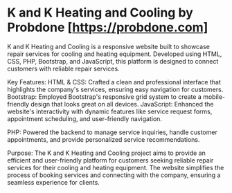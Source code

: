 # K and K Heating and Cooling by Probdone [https://probdone.com]
K and K Heating and Cooling is a responsive website built to showcase repair services for cooling and heating equipment. Developed using HTML, CSS, PHP, Bootstrap, and JavaScript, this platform is designed to connect customers with reliable repair services.

Key Features:
HTML & CSS: Crafted a clean and professional interface that highlights the company's services, ensuring easy navigation for customers.
Bootstrap: Employed Bootstrap's responsive grid system to create a mobile-friendly design that looks great on all devices.
JavaScript: Enhanced the website's interactivity
with dynamic features like service request forms, appointment scheduling, and user-friendly navigation.

PHP: Powered the backend to manage service inquiries, handle customer appointments, and provide personalized service recommendations.

Purpose:
The K and K Heating and Cooling project aims to provide an efficient and user-friendly platform for customers seeking reliable repair services for their cooling and heating equipment. The website simplifies the process of booking services and connecting with the company, ensuring a seamless experience for clients.